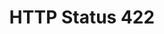 ---
layout: topic
title: HTTP Status 422
permalink: /design/topics/http-status-422
data:
  items:
    - references:
        - name: Client Errors
          url: 'https://github.com/cloudfoundry/cc-api-v3-style-guide#client-errors'
      _embedded:
        guideline:
          id: cloud-foundy-cloud-controller-api-style-guide
          title: Cloud Controller API v3 Style Guide (Proposal)
          type: github
          url: 'https://github.com/cloudfoundry/cc-api-v3-style-guide'
          company: Cloud Foundry
          companyLogoUrl: /media/cloudfoundry.png
          companyUrl: 'https://www.cloudfoundry.org/'
          date: 2016-05-11T00:00:00.000Z
          reviewDate: 2016-08-18T00:00:00.000Z
          _links:
            self:
              href: /design/guidelines/cloud-foundy-cloud-controller-api-style-guide
            guidelineTopics:
              href: /design/guidelines/cloud-foundy-cloud-controller-api-style-guide/topics
      _links:
        guideline:
          href: /design/guidelines/cloud-foundy-cloud-controller-api-style-guide
    - references:
        - name: HTTP Status (Update Single Resource)
          url: 'https://github.com/Haufe-Lexware/api-style-guide/blob/master/collection-resources/collection-resources.md#http-status-2'
        - name: HTTP Status (Update Partial Single Resource)
          url: 'https://github.com/Haufe-Lexware/api-style-guide/blob/master/collection-resources/collection-resources.md#http-status-3'
        - name: HTTP Status Codes
          url: 'https://github.com/Haufe-Lexware/api-style-guide/blob/master/http-status-codes/http-status-codes.md'
      _embedded:
        guideline:
          id: haufe-api-styleguide
          title: Haufe API style guide
          type: github
          url: 'https://github.com/Haufe-Lexware/api-style-guide/blob/master/readme.md'
          company: Haufe
          companyLogoUrl: /media/logos/haufe.png
          companyUrl: 'http://dev.haufe.com/'
          date: 2015-01-15T00:00:00.000Z
          reviewDate: 2016-08-31T00:00:00.000Z
          _links:
            self:
              href: /design/guidelines/haufe-api-styleguide
            guidelineTopics:
              href: /design/guidelines/haufe-api-styleguide/topics
      _links:
        guideline:
          href: /design/guidelines/haufe-api-styleguide
    - references:
        - name: Return appropriate status codes
          url: 'https://geemus.gitbooks.io/http-api-design/content/en/responses/return-appropriate-status-codes.html'
      _embedded:
        guideline:
          id: heroku-http-api-design-guide
          title: HTTP API Design Guide
          type: gitbook
          url: 'https://geemus.gitbooks.io/http-api-design/content/en/'
          company: Heroku
          companyLogoUrl: /media/logos/heroku.png
          companyUrl: 'https://devcenter.heroku.com/articles/platform-api-reference'
          date: 2016-07-05T00:00:00.000Z
          reviewDate: 2016-08-31T00:00:00.000Z
          _links:
            self:
              href: /design/guidelines/heroku-http-api-design-guide
            guidelineTopics:
              href: /design/guidelines/heroku-http-api-design-guide/topics
      _links:
        guideline:
          href: /design/guidelines/heroku-http-api-design-guide
    - references:
        - name: Update Single Resource
          url: 'https://github.com/paypal/api-standards/blob/master/api-style-guide.md#update-single-resource'
      _embedded:
        guideline:
          id: paypal-api-style-guide
          title: API Style Guide
          type: github
          url: 'https://github.com/paypal/api-standards/blob/master/api-style-guide.md'
          company: PayPal
          companyLogoUrl: /media/logos/paypal.png
          companyUrl: 'https://developer.paypal.com/'
          date: 2016-08-11T00:00:00.000Z
          reviewDate: 2016-08-31T00:00:00.000Z
          _links:
            self:
              href: /design/guidelines/paypal-api-style-guide
            guidelineTopics:
              href: /design/guidelines/paypal-api-style-guide/topics
      _links:
        guideline:
          href: /design/guidelines/paypal-api-style-guide
  _embedded:
    topic:
      id: http-status-422
      name: HTTP Status 422
      description: When to use HTTP status 422
      _links:
        self:
          href: /design/topics/http-status-422
        topicGuidelines:
          href: /design/topics/http-status-422/guidelines
  _links:
    self:
      href: /design/topics/http-status-422/guidelines
    topic:
      href: /design/topics/http-status-422
---